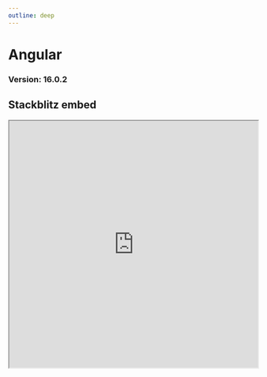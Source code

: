 ```yaml
---
outline: deep
---
```


# Angular

### Version: 16.0.2

## Stackblitz embed

<iframe style="width: 100%; height: 500px" src="https://stackblitz.com/edit/angular-bljqq2?embed=1&file=src%2Fapp%2Fapp.component.html"></iframe>
